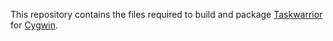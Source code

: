 This repository contains the files required to build and package
[Taskwarrior][] for [Cygwin][].

[Taskwarrior]: https://taskwarrior.org/
[Cygwin]: https://cygwin.com/
